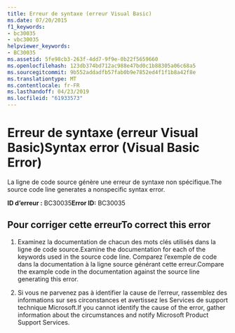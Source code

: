 ```yaml
---
title: Erreur de syntaxe (erreur Visual Basic)
ms.date: 07/20/2015
f1_keywords:
- bc30035
- vbc30035
helpviewer_keywords:
- BC30035
ms.assetid: 5fe98cb3-263f-4dd7-9f9e-0b22f5659660
ms.openlocfilehash: 123db374bd712ac988e47bd0c1b88305a06c68a5
ms.sourcegitcommit: 9b552addadfb57fab0b9e7852ed4f1f1b8a42f8e
ms.translationtype: MT
ms.contentlocale: fr-FR
ms.lasthandoff: 04/23/2019
ms.locfileid: "61933573"
---
```

# <a name="syntax-error-visual-basic-error"></a><span data-ttu-id="04cc0-102">Erreur de syntaxe (erreur Visual Basic)</span><span class="sxs-lookup"><span data-stu-id="04cc0-102">Syntax error (Visual Basic Error)</span></span>
<span data-ttu-id="04cc0-103">La ligne de code source génère une erreur de syntaxe non spécifique.</span><span class="sxs-lookup"><span data-stu-id="04cc0-103">The source code line generates a nonspecific syntax error.</span></span>  
  
 <span data-ttu-id="04cc0-104">**ID d’erreur :** BC30035</span><span class="sxs-lookup"><span data-stu-id="04cc0-104">**Error ID:** BC30035</span></span>  
  
## <a name="to-correct-this-error"></a><span data-ttu-id="04cc0-105">Pour corriger cette erreur</span><span class="sxs-lookup"><span data-stu-id="04cc0-105">To correct this error</span></span>  
  
1. <span data-ttu-id="04cc0-106">Examinez la documentation de chacun des mots clés utilisés dans la ligne de code source.</span><span class="sxs-lookup"><span data-stu-id="04cc0-106">Examine the documentation for each of the keywords used in the source code line.</span></span> <span data-ttu-id="04cc0-107">Comparez l’exemple de code dans la documentation à la ligne source générant cette erreur.</span><span class="sxs-lookup"><span data-stu-id="04cc0-107">Compare the example code in the documentation against the source line generating this error.</span></span>  
  
2. <span data-ttu-id="04cc0-108">Si vous ne parvenez pas à identifier la cause de l’erreur, rassemblez des informations sur ses circonstances et avertissez les Services de support technique Microsoft.</span><span class="sxs-lookup"><span data-stu-id="04cc0-108">If you cannot identify the cause of the error, gather information about the circumstances and notify Microsoft Product Support Services.</span></span>  
